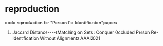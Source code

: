 # reproduction
code reproduction for "Person Re-Identification"papers
1. Jaccard Distance----《Matching on Sets : Conquer Occluded Person Re-Identification Without Alignment》 AAAI2021
